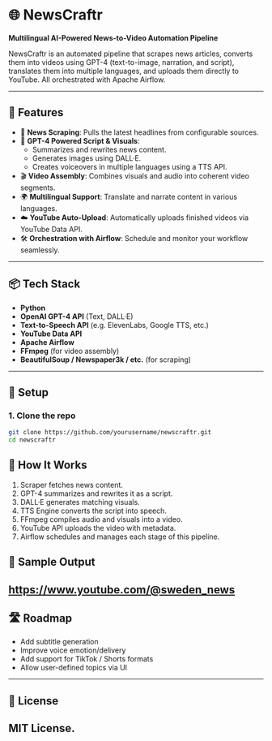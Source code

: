 # 🌐 NewsCraftr

**Multilingual AI-Powered News-to-Video Automation Pipeline**

NewsCraftr is an automated pipeline that scrapes news articles, converts them into videos using GPT-4 (text-to-image, narration, and script), translates them into multiple languages, and uploads them directly to YouTube. All orchestrated with Apache Airflow.

---

## 🚀 Features

- 🔎 **News Scraping**: Pulls the latest headlines from configurable sources.
- 🧠 **GPT-4 Powered Script & Visuals**:
  - Summarizes and rewrites news content.
  - Generates images using DALL·E.
  - Creates voiceovers in multiple languages using a TTS API.
- 🎬 **Video Assembly**: Combines visuals and audio into coherent video segments.
- 🌍 **Multilingual Support**: Translate and narrate content in various languages.
- ☁️ **YouTube Auto-Upload**: Automatically uploads finished videos via YouTube Data API.
- 🛠 **Orchestration with Airflow**: Schedule and monitor your workflow seamlessly.

---

## 📦 Tech Stack

- **Python**
- **OpenAI GPT-4 API** (Text, DALL·E)
- **Text-to-Speech API** (e.g. ElevenLabs, Google TTS, etc.)
- **YouTube Data API**
- **Apache Airflow**
- **FFmpeg** (for video assembly)
- **BeautifulSoup / Newspaper3k / etc.** (for scraping)

---

## 🔧 Setup

### 1. Clone the repo

```bash
git clone https://github.com/yourusername/newscraftr.git
cd newscraftr
```
## 🧠 How It Works
1. Scraper fetches news content.
2. GPT-4 summarizes and rewrites it as a script.
3. DALL·E generates matching visuals.
4. TTS Engine converts the script into speech.
5. FFmpeg compiles audio and visuals into a video.
6. YouTube API uploads the video with metadata.
7. Airflow schedules and manages each stage of this pipeline.

## 📸 Sample Output
https://www.youtube.com/@sweden_news
---
## 🛣 Roadmap
- Add subtitle generation
- Improve voice emotion/delivery
- Add support for TikTok / Shorts formats
- Allow user-defined topics via UI
---
## 📜 License
MIT License.
---
